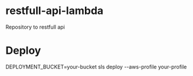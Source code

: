# restfull-api-lambda
Repository to restfull api

# Deploy
DEPLOYMENT_BUCKET=your-bucket sls deploy --aws-profile your-profile
